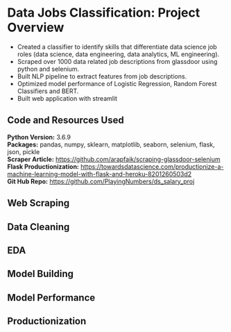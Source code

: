 # Data Jobs Classification: Project Overview
* Created a classifier to identify skills that differentiate data science job roles (data science, data engineering, data analytics, ML engineering).
* Scraped over 1000 data related job descriptions from glassdoor using python and selenium.
* Built NLP pipeline to extract features from job descriptions.
* Optimized model performance of Logistic Regression, Random Forest Classifiers and BERT.
* Built web application with streamlit

## Code and Resources Used
**Python Version:** 3.6.9  
**Packages:** pandas, numpy, sklearn, matplotlib, seaborn, selenium, flask, json, pickle  
**Scraper Article:** https://github.com/arapfaik/scraping-glassdoor-selenium  
**Flask Productionization:** https://towardsdatascience.com/productionize-a-machine-learning-model-with-flask-and-heroku-8201260503d2  
**Git Hub Repo:** https://github.com/PlayingNumbers/ds_salary_proj

## Web Scraping

## Data Cleaning

## EDA

## Model Building

## Model Performance

## Productionization
